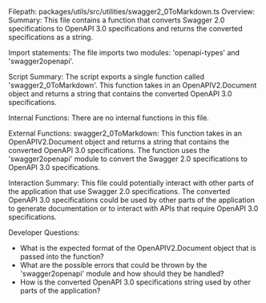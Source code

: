 Filepath: packages/utils/src/utilities/swagger2_0ToMarkdown.ts
Overview: Summary:
This file contains a function that converts Swagger 2.0 specifications to OpenAPI 3.0 specifications and returns the converted specifications as a string.

Import statements:
The file imports two modules: 'openapi-types' and 'swagger2openapi'.

Script Summary:
The script exports a single function called 'swagger2_0ToMarkdown'. This function takes in an OpenAPIV2.Document object and returns a string that contains the converted OpenAPI 3.0 specifications.

Internal Functions:
There are no internal functions in this file.

External Functions:
swagger2_0ToMarkdown:
This function takes in an OpenAPIV2.Document object and returns a string that contains the converted OpenAPI 3.0 specifications. The function uses the 'swagger2openapi' module to convert the Swagger 2.0 specifications to OpenAPI 3.0 specifications.

Interaction Summary:
This file could potentially interact with other parts of the application that use Swagger 2.0 specifications. The converted OpenAPI 3.0 specifications could be used by other parts of the application to generate documentation or to interact with APIs that require OpenAPI 3.0 specifications.

Developer Questions:
- What is the expected format of the OpenAPIV2.Document object that is passed into the function?
- What are the possible errors that could be thrown by the 'swagger2openapi' module and how should they be handled?
- How is the converted OpenAPI 3.0 specifications string used by other parts of the application?

